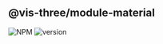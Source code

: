 ## @vis-three/module-material

<p>
   <img alt="NPM" src="https://img.shields.io/npm/l/@vis-three/module-material?color=blue">
   <img alt="version" src="https://img.shields.io/npm/v/@vis-three/module-material">
</p>
